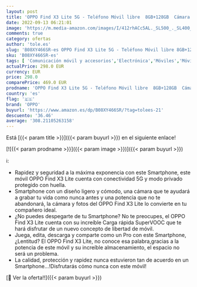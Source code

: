 ```yaml
---
layout: post
title: 'OPPO Find X3 Lite 5G - Teléfono Móvil libre  8GB+128GB  Cámara 64+8+2+2 MP  Smartphone Android  Batería 4300mAh  Carga Rápida 65W  Dual SIM - Azul'
date: 2022-09-13 06:21:01
image: 'https://m.media-amazon.com/images/I/412rhACc5AL._SL500_._SL400_.jpg'
comments: true
category: ofertas
author: 'tole.es'
slug: 'B08XY466SR-es OPPO Find X3 Lite 5G - Teléfono Móvil libre 8GB+128GB...'
sku: 'B08XY466SR-es'
tags: [ 'Comunicación móvil y accesorios','Electrónica','Móviles','Móviles y smartphones libres','android','oppo','🇪🇸', ]
actualPrice: 298.0 EUR
currency: EUR
price: 298.0
comparePrice: 469.0 EUR
prodname: 'OPPO Find X3 Lite 5G - Teléfono Móvil libre  8GB+128GB  Cámara 64+8+2+2 MP  Smartphone Android  Batería 4300mAh  Carga Rápida 65W  Dual SIM - Azul'
country: 'es'
flag: '🇪🇸'
brand: 'OPPO'
buyurl: 'https://www.amazon.es/dp/B08XY466SR/?tag=tolees-21'
descuento: '36.46'
average: '308.21105263158'
---
```


Está [{{< param title >}}]({{< param buyurl >}}) en el siguiente enlace!

[![{{< param prodname >}}]({{< param image >}})]({{< param buyurl >}})

ℹ️:

- Rapidez y seguridad a la máxima exponencia con este Smartphone, este móvil OPPO Find X3 Lite cuenta con conectividad 5G y modo privado protegido con huella.
- Smartphone con un diseño ligero y cómodo, una cámara que te ayudará a grabar tu vida como nunca antes y una potencia que no te abandonará, la cámara y fotos del OPPO Find X3 Lite lo convierte en tu compañero ideal.
- ¿No puedes despegarte de tu Smartphone? No te preocupes, el OPPO Find X3 Lite cuenta con su increíble Carga rápida SuperVOOC que te hará disfrutar de un nuevo concepto de libertad de móvil.
- Juega, edita, descarga y comparte como un Pro con este Smartphone, ¿Lentitud? El OPPO Find X3 Lite, no conoce esa palabra,gracias a la potencia de este móvil y su increíble almacenamiento, el espacio no será un problema.
- La calidad, protección y rapidez nunca estuvieron tan de acuerdo en un Smartphone...!Disfrutarás cómo nunca con este móvil!

[🛒 Ver la oferta!!]({{< param buyurl >}})
